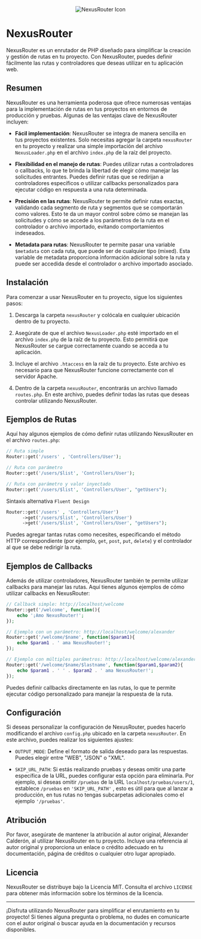 <div align="center">
  <img src="https://i.ibb.co/z7zpBd6/nexusrouter1-short.png" alt="NexusRouter Icon"/>
</div>


# NexusRouter

NexusRouter es un enrutador de PHP diseñado para simplificar la creación y gestión de rutas en tu proyecto. Con NexusRouter, puedes definir fácilmente las rutas y controladores que deseas utilizar en tu aplicación web.

## Resumen

NexusRouter es una herramienta poderosa que ofrece numerosas ventajas para la implementación de rutas en tus proyectos en entornos de producción y pruebas. Algunas de las ventajas clave de NexusRouter incluyen:

- **Fácil implementación**: NexusRouter se integra de manera sencilla en tus proyectos existentes. Solo necesitas agregar la carpeta `nexusRouter` en tu proyecto y realizar una simple importación del archivo `NexusLoader.php` en el archivo `index.php` de la raíz del proyecto.

- **Flexibilidad en el manejo de rutas**: Puedes utilizar rutas a controladores o callbacks, lo que te brinda la libertad de elegir cómo manejar las solicitudes entrantes. Puedes definir rutas que se redirijan a controladores específicos o utilizar callbacks personalizados para ejecutar código en respuesta a una ruta determinada.

- **Precisión en las rutas**: NexusRouter te permite definir rutas exactas, validando cada segmento de ruta y segmentos que se comportarán como valores. Esto te da un mayor control sobre cómo se manejan las solicitudes y cómo se accede a los parámetros de la ruta en el controlador o archivo importado, evitando comportamientos indeseados.

- **Metadata para rutas**: NexusRouter te permite pasar una variable `$metadata` con cada ruta, que puede ser de cualquier tipo (mixed). Esta variable de metadata proporciona información adicional sobre la ruta y puede ser accedida desde el controlador o archivo importado asociado.

## Instalación

Para comenzar a usar NexusRouter en tu proyecto, sigue los siguientes pasos:

1. Descarga la carpeta `nexusRouter` y colócala en cualquier ubicación dentro de tu proyecto.

2. Asegúrate de que el archivo `NexusLoader.php` esté importado en el archivo `index.php` de la raíz de tu proyecto. Esto permitirá que NexusRouter se cargue correctamente cuando se acceda a tu aplicación.

3. Incluye el archivo `.htaccess` en la raíz de tu proyecto. Este archivo es necesario para que NexusRouter funcione correctamente con el servidor Apache.

4. Dentro de la carpeta `nexusRouter`, encontrarás un archivo llamado `routes.php`. En este archivo, puedes definir todas las rutas que deseas controlar utilizando NexusRouter.

## Ejemplos de Rutas

Aquí hay algunos ejemplos de cómo definir rutas utilizando NexusRouter en el archivo `routes.php`:

```php
// Ruta simple
Router::get('/users' , 'Controllers/User');

// Ruta con parámetro
Router::get('/users/$list', 'Controllers/User');

// Ruta con parámetro y valor inyectado
Router::get('/users/$list', 'Controllers/User', "getUsers");
```

Sintaxis alternativa `Fluent Design`
```php
Router::get('/users' , 'Controllers/User')
      ->get('/users/$list', 'Controllers/User')
      ->get('/users/$list', 'Controllers/User', "getUsers");
```


Puedes agregar tantas rutas como necesites, especificando el método HTTP correspondiente (por ejemplo, `get`, `post`, `put`, `delete`) y el controlador al que se debe redirigir la ruta.

## Ejemplos de Callbacks

Además de utilizar controladores, NexusRouter también te permite utilizar callbacks para manejar las rutas. Aquí tienes algunos ejemplos de cómo utilizar callbacks en NexusRouter:

```php
// Callback simple: http://localhost/welcome
Router::get('/welcome', function(){
    echo '¡Amo NexusRouter!';
});

// Ejemplo con un parámetro: http://localhost/welcome/alexander
Router::get('/welcome/$name', function($param1){
    echo $param1 . ' ama NexusRouter!';
});

// Ejemplo con múltiples parámetros: http://localhost/welcome/alexander/calderon
Router::get('/welcome/$name/$lastname', function($param1,$param2){
    echo $param1 . ' ' . $param2 . ' ama NexusRouter!';
});
```

Puedes definir callbacks directamente en las rutas, lo que te permite ejecutar código personalizado para manejar la respuesta de la ruta.

## Configuración

Si deseas personalizar la configuración de NexusRouter, puedes hacerlo modificando el archivo `config.php` ubicado en la carpeta `nexusRouter`. En este archivo, puedes realizar los siguientes ajustes:

- `OUTPUT_MODE`: Define el formato de salida deseado para las respuestas. Puedes elegir entre "WEB", "JSON" o "XML".

- `SKIP_URL_PATH`: Si estás realizando pruebas y deseas omitir una parte específica de la URL, puedes configurar esta opción para eliminarla. Por ejemplo, si deseas omitir `/pruebas` de la URL `localhost/pruebas/users/1`, establece `/pruebas` en `'SKIP_URL_PATH'` , esto es útil para que al lanzar a producción, en tus rutas no tengas subcarpetas adicionales como el ejemplo `'/pruebas'`.

## Atribución

Por favor, asegúrate de mantener la atribución al autor original, Alexander Calderón, al utilizar NexusRouter en tu proyecto. Incluye una referencia al autor original y proporciona un enlace o crédito adecuado en tu documentación, página de créditos o cualquier otro lugar apropiado.

## Licencia

NexusRouter se distribuye bajo la Licencia MIT. Consulta el archivo `LICENSE` para obtener más información sobre los términos de la licencia.

---

¡Disfruta utilizando NexusRouter para simplificar el enrutamiento en tu proyecto! Si tienes alguna pregunta o problema, no dudes en comunicarte con el autor original o buscar ayuda en la documentación y recursos disponibles.
